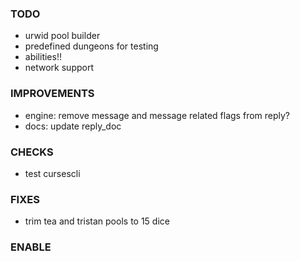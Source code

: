 ### TODO
- urwid pool builder
- predefined dungeons for testing
- abilities!!
- network support

### IMPROVEMENTS
- engine: remove message and message related flags from reply?
- docs: update reply_doc

### CHECKS
- test cursescli

### FIXES
- trim tea and tristan pools to 15 dice

### ENABLE
